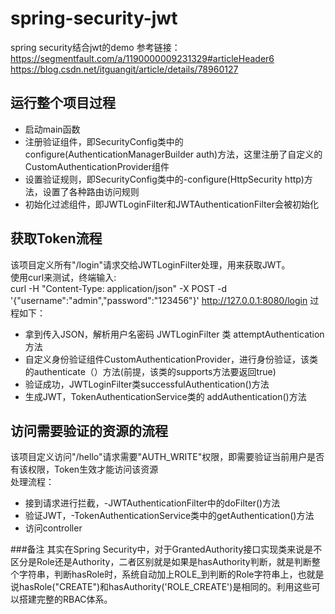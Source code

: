 # spring-security-jwt
spring security结合jwt的demo
参考链接：
https://segmentfault.com/a/1190000009231329#articleHeader6
https://blog.csdn.net/itguangit/article/details/78960127

## 运行整个项目过程
 - 启动main函数
 - 注册验证组件，即SecurityConfig类中的 configure(AuthenticationManagerBuilder auth)方法，这里注册了自定义的CustomAuthenticationProvider组件
 - 设置验证规则，即SecurityConfig类中的-configure(HttpSecurity http)方法，设置了各种路由访问规则
 - 初始化过滤组件，即JWTLoginFilter和JWTAuthenticationFilter会被初始化
 
## 获取Token流程
  该项目定义所有"/login"请求交给JWTLoginFilter处理，用来获取JWT。  
  使用curl来测试，终端输入:  
  curl -H "Content-Type: application/json" -X POST -d '{"username":"admin","password":"123456"}' http://127.0.0.1:8080/login
  过程如下：
 - 拿到传入JSON，解析用户名密码 JWTLoginFilter 类 attemptAuthentication 方法
 - 自定义身份验证组件CustomAuthenticationProvider，进行身份验证，该类的authenticate（）方法(前提，该类的supports方法要返回true)
 - 验证成功，JWTLoginFilter类successfulAuthentication()方法
 - 生成JWT，TokenAuthenticationService类的 addAuthentication()方法
 
## 访问需要验证的资源的流程
   该项目定义访问"/hello"请求需要"AUTH_WRITE"权限，即需要验证当前用户是否有该权限，Token生效才能访问该资源  
   处理流程：
   - 接到请求进行拦截，-JWTAuthenticationFilter中的doFilter()方法
   - 验证JWT，-TokenAuthenticationService类中的getAuthentication()方法
   - 访问controller
   
 ###备注
 其实在Spring Security中，对于GrantedAuthority接口实现类来说是不区分是Role还是Authority，二者区别就是如果是hasAuthority判断，就是判断整个字符串，判断hasRole时，系统自动加上ROLE_到判断的Role字符串上，也就是说hasRole("CREATE")和hasAuthority('ROLE_CREATE')是相同的。利用这些可以搭建完整的RBAC体系。